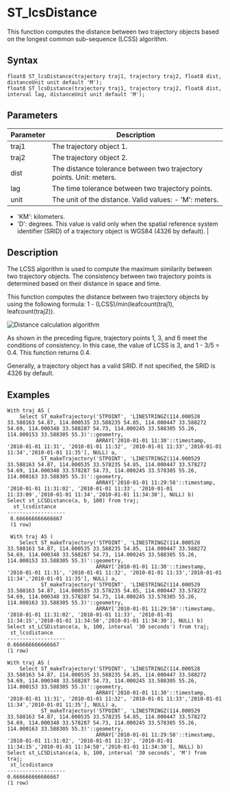 # ST\_lcsDistance

This function computes the distance between two trajectory objects based on the longest common sub-sequence \(LCSS\) algorithm.

## Syntax

```
float8 ST_lcsDistance(trajectory traj1, trajectory traj2, float8 dist, distanceUnit unit default 'M');
float8 ST_lcsDistance(trajectory traj1, trajectory traj2, float8 dist, interval lag, distanceUnit unit default 'M');
```

## Parameters

|Parameter|Description|
|---------|-----------|
|traj1|The trajectory object 1.|
|traj2|The trajectory object 2.|
|dist|The distance tolerance between two trajectory points. Unit: meters.|
|lag|The time tolerance between two trajectory points.|
|unit|The unit of the distance. Valid values: -   'M': meters.
-   'KM': kilometers.
-   'D': degrees. This value is valid only when the spatial reference system identifier \(SRID\) of a trajectory object is WGS84 \(4326 by default\). |

## Description

The LCSS algorithm is used to compute the maximum similarity between two trajectory objects. The consistency between two trajectory points is determined based on their distance in space and time.

This function computes the distance between two trajectory objects by using the following formula: 1 - \(LCSS\)/min\(leafcount\(traj1\), leafcount\(traj2\)\).

![Distance calculation algorithm](https://static-aliyun-doc.oss-accelerate.aliyuncs.com/assets/img/en-US/6429209951/p50871.png)

As shown in the preceding figure, trajectory points 1, 3, and 6 meet the conditions of consistency. In this case, the value of LCSS is 3, and 1 - 3/5 = 0.4. This function returns 0.4.

Generally, a trajectory object has a valid SRID. If not specified, the SRID is 4326 by default.

## Examples

```
With traj AS (
    Select ST_makeTrajectory('STPOINT', 'LINESTRINGZ(114.000528 33.588163 54.87, 114.000535 33.588235 54.85, 114.000447 33.588272 54.69, 114.000348 33.588287 54.73, 114.000245 33.588305 55.26, 114.000153 33.588305 55.3)'::geometry,
                             ARRAY['2010-01-01 11:30'::timestamp, '2010-01-01 11:31', '2010-01-01 11:32', '2010-01-01 11:33','2010-01-01 11:34','2010-01-01 11:35'], NULL) a,
           ST_makeTrajectory('STPOINT', 'LINESTRINGZ(114.000529 33.588163 54.87, 114.000535 33.578235 54.85, 114.000447 33.578272 54.69, 114.000348 33.578287 54.73, 114.000245 33.578305 55.26, 114.000163 33.588305 55.3)'::geometry,
                             ARRAY['2010-01-01 11:29:58'::timestamp, '2010-01-01 11:31:02', '2010-01-01 11:33', '2010-01-01 11:33:09','2010-01-01 11:34','2010-01-01 11:34:30'], NULL) b)
Select st_LCSDistance(a, b, 100) from traj;
  st_lcsdistance    
-------------------
 0.666666666666667
 (1 row)

 With traj AS (
    Select ST_makeTrajectory('STPOINT', 'LINESTRINGZ(114.000528 33.588163 54.87, 114.000535 33.588235 54.85, 114.000447 33.588272 54.69, 114.000348 33.588287 54.73, 114.000245 33.588305 55.26, 114.000153 33.588305 55.3)'::geometry,
                             ARRAY['2010-01-01 11:30'::timestamp, '2010-01-01 11:31', '2010-01-01 11:32', '2010-01-01 11:33','2010-01-01 11:34','2010-01-01 11:35'], NULL) a,
           ST_makeTrajectory('STPOINT', 'LINESTRINGZ(114.000529 33.588163 54.87, 114.000535 33.578235 54.85, 114.000447 33.578272 54.69, 114.000348 33.578287 54.73, 114.000245 33.578305 55.26, 114.000163 33.588305 55.3)'::geometry,
                             ARRAY['2010-01-01 11:29:58'::timestamp, '2010-01-01 11:31:02', '2010-01-01 11:33', '2010-01-01 11:34:15','2010-01-01 11:34:50','2010-01-01 11:34:30'], NULL) b)
Select st_LCSDistance(a, b, 100, interval '30 seconds') from traj;
 st_lcsdistance   
-------------------
0.666666666666667 
(1 row)

With traj AS (
    Select ST_makeTrajectory('STPOINT', 'LINESTRINGZ(114.000528 33.588163 54.87, 114.000535 33.588235 54.85, 114.000447 33.588272 54.69, 114.000348 33.588287 54.73, 114.000245 33.588305 55.26, 114.000153 33.588305 55.3)'::geometry,
                             ARRAY['2010-01-01 11:30'::timestamp, '2010-01-01 11:31', '2010-01-01 11:32', '2010-01-01 11:33','2010-01-01 11:34','2010-01-01 11:35'], NULL) a,
           ST_makeTrajectory('STPOINT', 'LINESTRINGZ(114.000529 33.588163 54.87, 114.000535 33.578235 54.85, 114.000447 33.578272 54.69, 114.000348 33.578287 54.73, 114.000245 33.578305 55.26, 114.000163 33.588305 55.3)'::geometry,
                             ARRAY['2010-01-01 11:29:58'::timestamp, '2010-01-01 11:31:02', '2010-01-01 11:33', '2010-01-01 11:34:15','2010-01-01 11:34:50','2010-01-01 11:34:30'], NULL) b)
Select st_LCSDistance(a, b, 100, interval '30 seconds', 'M') from traj;
 st_lcsdistance   
-------------------
0.666666666666667 
(1 row)
```

